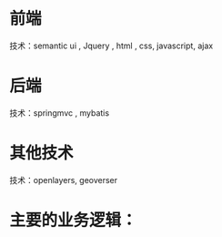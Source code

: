 # 前端

技术：semantic ui , Jquery , html , css, javascript, ajax

# 后端

技术：springmvc , mybatis

# 其他技术

技术：openlayers, geoverser

# 主要的业务逻辑：



